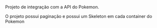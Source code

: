 Projeto de integração com a API do Pokemon.

O projeto possui paginação e possui um Skeleton em cada container do Pokemon

